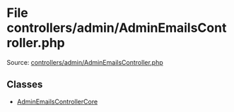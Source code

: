 File controllers/admin/AdminEmailsController.php
=========

Source: [controllers/admin/AdminEmailsController.php](https://github.com/PrestaShop/PrestaShop/blob/1.6.0.2/controllers/admin/AdminEmailsController.php)


Classes
-------

* [AdminEmailsControllerCore](class.AdminEmailsControllerCore.md)

